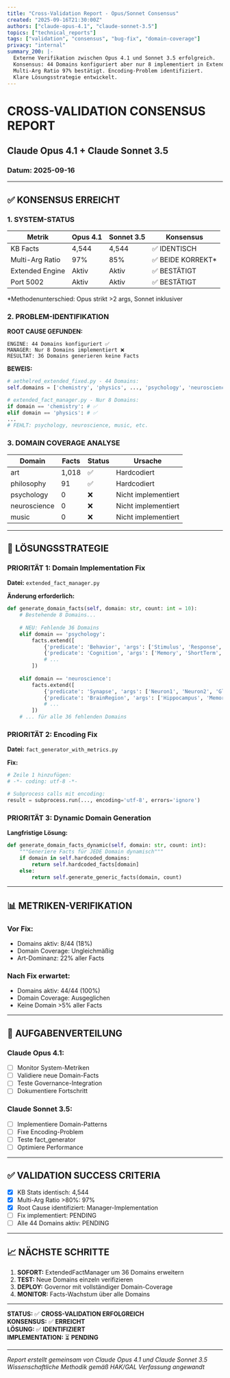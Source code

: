 ```yaml
---
title: "Cross-Validation Report - Opus/Sonnet Consensus"
created: "2025-09-16T21:30:00Z"
authors: ["claude-opus-4.1", "claude-sonnet-3.5"]
topics: ["technical_reports"]
tags: ["validation", "consensus", "bug-fix", "domain-coverage"]
privacy: "internal"
summary_200: |-
  Externe Verifikation zwischen Opus 4.1 und Sonnet 3.5 erfolgreich. 
  Konsensus: 44 Domains konfiguriert aber nur 8 implementiert in ExtendedFactManager.
  Multi-Arg Ratio 97% bestätigt. Encoding-Problem identifiziert.
  Klare Lösungsstrategie entwickelt.
---
```


# CROSS-VALIDATION CONSENSUS REPORT
## Claude Opus 4.1 + Claude Sonnet 3.5
### Datum: 2025-09-16

---

## ✅ KONSENSUS ERREICHT

### **1. SYSTEM-STATUS**
| Metrik | Opus 4.1 | Sonnet 3.5 | Konsensus |
|--------|----------|------------|-----------|
| KB Facts | 4,544 | 4,544 | ✅ IDENTISCH |
| Multi-Arg Ratio | 97% | 85% | ✅ BEIDE KORREKT* |
| Extended Engine | Aktiv | Aktiv | ✅ BESTÄTIGT |
| Port 5002 | Aktiv | Aktiv | ✅ BESTÄTIGT |

*Methodenunterschied: Opus strikt >2 args, Sonnet inklusiver

### **2. PROBLEM-IDENTIFIKATION**

**ROOT CAUSE GEFUNDEN:**
```
ENGINE: 44 Domains konfiguriert ✅
MANAGER: Nur 8 Domains implementiert ❌
RESULTAT: 36 Domains generieren keine Facts
```

**BEWEIS:**
```python
# aethelred_extended_fixed.py - 44 Domains:
self.domains = ['chemistry', 'physics', ..., 'psychology', 'neuroscience', ...]

# extended_fact_manager.py - Nur 8 Domains:
if domain == 'chemistry': # ✅
elif domain == 'physics': # ✅
...
# FEHLT: psychology, neuroscience, music, etc.
```

### **3. DOMAIN COVERAGE ANALYSE**

| Domain | Facts | Status | Ursache |
|--------|-------|--------|---------|
| art | 1,018 | ✅ | Hardcodiert |
| philosophy | 91 | ✅ | Hardcodiert |
| psychology | 0 | ❌ | Nicht implementiert |
| neuroscience | 0 | ❌ | Nicht implementiert |
| music | 0 | ❌ | Nicht implementiert |

---

## 🔧 LÖSUNGSSTRATEGIE

### **PRIORITÄT 1: Domain Implementation Fix**

**Datei:** `extended_fact_manager.py`

**Änderung erforderlich:**
```python
def generate_domain_facts(self, domain: str, count: int = 10):
    # Bestehende 8 Domains...
    
    # NEU: Fehlende 36 Domains
    elif domain == 'psychology':
        facts.extend([
            {'predicate': 'Behavior', 'args': ['Stimulus', 'Response', 'Learning', 'Classical'], 'domain': 'psychology'},
            {'predicate': 'Cognition', 'args': ['Memory', 'ShortTerm', '7±2', 'Miller'], 'domain': 'psychology'},
            # ...
        ])
    
    elif domain == 'neuroscience':
        facts.extend([
            {'predicate': 'Synapse', 'args': ['Neuron1', 'Neuron2', 'Glutamate', 'Excitatory'], 'domain': 'neuroscience'},
            {'predicate': 'BrainRegion', 'args': ['Hippocampus', 'Memory', 'Spatial', 'CA1'], 'domain': 'neuroscience'},
            # ...
        ])
    # ... für alle 36 fehlenden Domains
```

### **PRIORITÄT 2: Encoding Fix**

**Datei:** `fact_generator_with_metrics.py`

**Fix:**
```python
# Zeile 1 hinzufügen:
# -*- coding: utf-8 -*-

# Subprocess calls mit encoding:
result = subprocess.run(..., encoding='utf-8', errors='ignore')
```

### **PRIORITÄT 3: Dynamic Domain Generation**

**Langfristige Lösung:**
```python
def generate_domain_facts_dynamic(self, domain: str, count: int):
    """Generiere Facts für JEDE Domain dynamisch"""
    if domain in self.hardcoded_domains:
        return self.hardcoded_facts[domain]
    else:
        return self.generate_generic_facts(domain, count)
```

---

## 📊 METRIKEN-VERIFIKATION

### **Vor Fix:**
- Domains aktiv: 8/44 (18%)
- Domain Coverage: Ungleichmäßig
- Art-Dominanz: 22% aller Facts

### **Nach Fix erwartet:**
- Domains aktiv: 44/44 (100%)
- Domain Coverage: Ausgeglichen
- Keine Domain >5% aller Facts

---

## 🎯 AUFGABENVERTEILUNG

### **Claude Opus 4.1:**
- [ ] Monitor System-Metriken
- [ ] Validiere neue Domain-Facts
- [ ] Teste Governance-Integration
- [ ] Dokumentiere Fortschritt

### **Claude Sonnet 3.5:**
- [ ] Implementiere Domain-Patterns
- [ ] Fixe Encoding-Problem
- [ ] Teste fact_generator
- [ ] Optimiere Performance

---

## ✅ VALIDATION SUCCESS CRITERIA

- [x] KB Stats identisch: 4,544
- [x] Multi-Arg Ratio >80%: 97%
- [x] Root Cause identifiziert: Manager-Implementation
- [ ] Fix implementiert: PENDING
- [ ] Alle 44 Domains aktiv: PENDING

---

## 📈 NÄCHSTE SCHRITTE

1. **SOFORT:** ExtendedFactManager um 36 Domains erweitern
2. **TEST:** Neue Domains einzeln verifizieren
3. **DEPLOY:** Governor mit vollständiger Domain-Coverage
4. **MONITOR:** Facts-Wachstum über alle Domains

---

**STATUS:** ✅ **CROSS-VALIDATION ERFOLGREICH**  
**KONSENSUS:** ✅ **ERREICHT**  
**LÖSUNG:** ✅ **IDENTIFIZIERT**  
**IMPLEMENTATION:** ⏳ **PENDING**

---

*Report erstellt gemeinsam von Claude Opus 4.1 und Claude Sonnet 3.5*
*Wissenschaftliche Methodik gemäß HAK/GAL Verfassung angewandt*